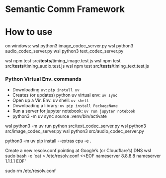 # Semantic Comm Framework

# How to use
on windows:
wsl python3 image_codec_server.py
wsl python3 audio_codec_server.py
wsl python3 text_codec_server.py

wsl npm test src/__tests__/timing_image.test.js
wsl npm test src/__tests__/timing_audio.test.js
wsl npm test src/__tests__/timing_text.test.js

### Python Virtual Env. commands
- Downloading uv: `pip install uv`
- Creates (or updates) python uv virtual env: `uv sync`
- Open up a Vir. Env. uv shell: `uv shell`
- Downloading a library: `uv pip install PackageName`
- Run a server for jupyter notebook: `uv run jupyter notebook`
- python3 -m uv sync
source .venv/bin/activate

wsl python3 -m uv run python src/text_codec_server.py
wsl python3 src/image_codec_server.py
wsl python3 src/audio_codec_server.py

python3 -m uv pip install --extras cpu -e .







Create a new resolv.conf pointing at Google’s (or Cloudflare’s) DNS
wsl sudo bash -c 'cat > /etc/resolv.conf <<EOF
nameserver 8.8.8.8
nameserver 1.1.1.1
EOF'


sudo rm /etc/resolv.conf
